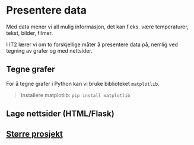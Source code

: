 # Presentere data

Med data mener vi all mulig informasjon, det kan f.eks. være temperaturer, tekst, bilder, filmer.

I IT2 lærer vi om to forskjellige måter å presentere data på, nemlig ved tegning av grafer og med nettsider.

## Tegne grafer

For å tegne grafer i Python kan vi bruke biblioteket `matplotlib`.

> Installere matplotlib: `pip install matplotlib`

## Lage nettsider (HTML/Flask)



## [Større prosjekt](./implementering/yr-temperatur-plotting.py)

